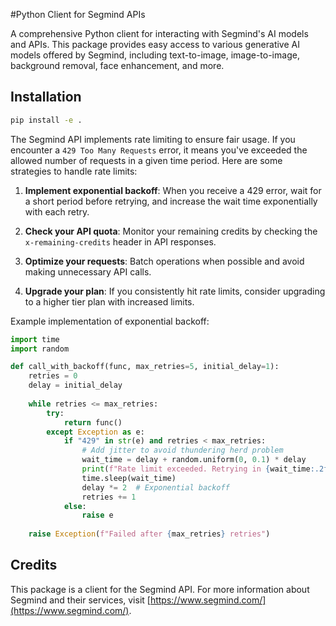 #Python Client for Segmind APIs

A comprehensive Python client for interacting with Segmind's AI models and APIs. This package provides easy access to various generative AI models offered by Segmind, including text-to-image, image-to-image, background removal, face enhancement, and more.

## Installation

```bash
pip install -e .
```


The Segmind API implements rate limiting to ensure fair usage. If you encounter a `429 Too Many Requests` error, it means you've exceeded the allowed number of requests in a given time period. Here are some strategies to handle rate limits:

1. **Implement exponential backoff**: When you receive a 429 error, wait for a short period before retrying, and increase the wait time exponentially with each retry.

2. **Check your API quota**: Monitor your remaining credits by checking the `x-remaining-credits` header in API responses.

3. **Optimize your requests**: Batch operations when possible and avoid making unnecessary API calls.

4. **Upgrade your plan**: If you consistently hit rate limits, consider upgrading to a higher tier plan with increased limits.

Example implementation of exponential backoff:

```python
import time
import random

def call_with_backoff(func, max_retries=5, initial_delay=1):
    retries = 0
    delay = initial_delay
    
    while retries <= max_retries:
        try:
            return func()
        except Exception as e:
            if "429" in str(e) and retries < max_retries:
                # Add jitter to avoid thundering herd problem
                wait_time = delay + random.uniform(0, 0.1) * delay
                print(f"Rate limit exceeded. Retrying in {wait_time:.2f} seconds...")
                time.sleep(wait_time)
                delay *= 2  # Exponential backoff
                retries += 1
            else:
                raise e
    
    raise Exception(f"Failed after {max_retries} retries")
```

## Credits

This package is a client for the Segmind API. For more information about Segmind and their services, visit [https://www.segmind.com/](https://www.segmind.com/).
